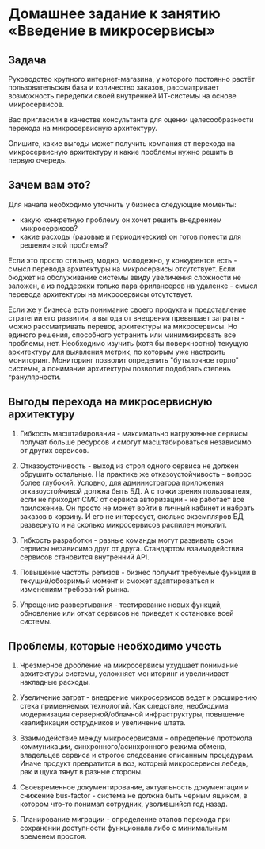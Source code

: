 # Домашнее задание к занятию «Введение в микросервисы»

## Задача

Руководство крупного интернет-магазина, у которого постоянно растёт пользовательская база и количество заказов, рассматривает возможность переделки своей внутренней ИТ-системы на основе микросервисов. 

Вас пригласили в качестве консультанта для оценки целесообразности перехода на микросервисную архитектуру. 

Опишите, какие выгоды может получить компания от перехода на микросервисную архитектуру и какие проблемы нужно решить в первую очередь.

## Зачем вам это?

Для начала необходимо уточнить у бизнеса следующие моменты:
 - какую конкретную проблему он хочет решить внедрением микросервисов?
 - какие расходы (разовые и периодические) он готов понести для решения этой проблемы?
 
Если это просто стильно, модно, молодежно, у конкурентов есть - смысл перевода архитектуры на микросервисы отсутствует.
Если бюджет на обслуживание системы ввиду увеличения сложности не заложен, а из поддержки только пара фрилансеров на удаленке - смысл перевода архитектуры на микросервисы отсутствует.

Если же у бизнеса есть понимание своего продукта и представление стратегии его развития, а выгода от внедрения превышает затраты - можно рассматривать перевод архитектуры на микросервисы. Но единого решения, способного устранить или минимизировать все проблемы, нет. Необходимо изучить (хотя бы поверхностно) текущую архитектуру для выявления метрик, по которым уже настроить мониторинг. Мониторинг позволит определить "бутылочное горло" системы, а понимание архитектуры позволит подобрать степень гранулярности.

## Выгоды перехода на микросервисную архитектуру

1. Гибкость масштабирования - максимально нагруженные сервисы получат больше ресурсов и смогут масштабироваться независимо от других сервисов.

2. Отказоусточивость - выход из строя одного сервиса не должен обрушить остальные. На практике же отказоустойчивость - вопрос более глубокий. Условно, для администратора приложения отказоустойчивой должна быть БД. А с точки зрения пользователя, если не приходит СМС от сервиса авторизации - не работает все приложение. Он просто не может войти в личный кабинет и набрать заказов в корзину. И его не интересует, сколько экземпляров БД развернуто и на сколько микросервисов распилен монолит.

3. Гибкость разработки - разные команды могут развивать свои сервисы независимо друг от друга. Стандартом взаимодействия сервисов становится внутренний API.

4. Повышение частоты релизов - бизнес получит требуемые функции в текущий/обозримый момент и сможет адаптироваться к изменениям требований рынка.

5. Упрощение развертывания - тестирование новых функций, обновление или откат сервисов не приведет к остановке всей системы.

## Проблемы, которые необходимо учесть

1. Чрезмерное дробление на микросервисы ухудшает понимание архитектуры системы, усложняет мониторинг и увеличивает накладные расходы.

2. Увеличение затрат - внедрение микросервисов ведет к расширению стека применяемых технологий. Как следствие, необходима модернизация серверной/облачной инфраструктуры, повышение квалификации сотрудников и увеличение штата.

3. Взаимодействие между микросервисами - определение протокола коммуникации, синхронного/асинхронного режима обмена, владельцев сервиса и строгое следование описанным процедурам. Иначе продукт превратится в воз, который микросервисы лебедь, рак и щука тянут в разные стороны.

4. Своевременное документирование, актуальность документации и снижение bus-factor - система не должна быть черным ящиком, в котором что-то понимал сотрудник, уволившийся год назад.

5. Планирование миграции - определение этапов перехода при сохранении доступности функционала либо с минимальным временем простоя.